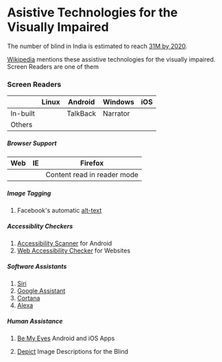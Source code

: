 # Asistive Technologies for the Visually Impaired

The number of blind in India is estimated to reach [31M by 2020](https://www.ncbi.nlm.nih.gov/pubmed/11804362).

[Wikipedia](https://en.wikipedia.org/wiki/Assistive_technology#Visual_impairments) mentions these assistive technologies for the visually impaired. Screen Readers are one of them

### Screen Readers

|| Linux | Android | Windows | iOS |
|--- | --- | --- | --- | --- |
|In-built| | TalkBack | Narrator | |
|Others | | | | |

##### Browser Support

| Web | IE | Firefox |
| --- | --- | --- |
| | | Content read in reader mode |

##### Image Tagging
1. Facebook's automatic [alt-text](https://www.facebook.com/help/216219865403298?helpref=faq_content)

##### Accessiblity Checkers
1. [Accessibility Scanner](https://support.google.com/accessibility/android/answer/6376570?hl=en)  for Android
2. [Web Accessibility Checker](https://achecker.ca/checker/index.php) for Websites

##### Software Assistants
1. [Siri](https://www.apple.com/in/ios/siri/)
2. [Google Assistant](https://assistant.google.com/intl/en_in/)
3. [Cortana](https://www.microsoft.com/en-in/windows/cortana)
4. [Alexa](https://www.amazon.com/Amazon-Echo-And-Alexa-Devices/b?ie=UTF8&node=9818047011)

##### Human Assistance
1. [Be My Eyes](http://bemyeyes.com/) Android and iOS Apps

2. [Depict](http://www.niamhparsley.com/Depict/index.html) Image Descriptions for the Blind




